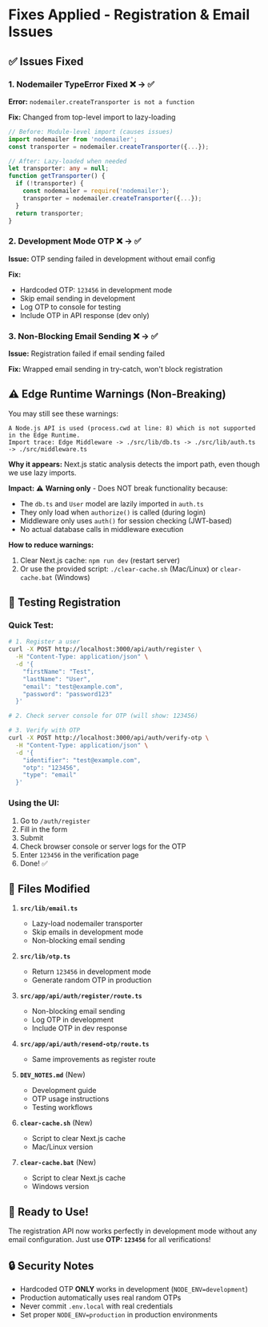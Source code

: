 # Fixes Applied - Registration & Email Issues

## ✅ Issues Fixed

### 1. **Nodemailer TypeError Fixed** ❌ → ✅
**Error:** `nodemailer.createTransporter is not a function`

**Fix:** Changed from top-level import to lazy-loading
```typescript
// Before: Module-level import (causes issues)
import nodemailer from 'nodemailer';
const transporter = nodemailer.createTransporter({...});

// After: Lazy-loaded when needed
let transporter: any = null;
function getTransporter() {
  if (!transporter) {
    const nodemailer = require('nodemailer');
    transporter = nodemailer.createTransporter({...});
  }
  return transporter;
}
```

### 2. **Development Mode OTP** ❌ → ✅
**Issue:** OTP sending failed in development without email config

**Fix:** 
- Hardcoded OTP: `123456` in development mode
- Skip email sending in development
- Log OTP to console for testing
- Include OTP in API response (dev only)

### 3. **Non-Blocking Email Sending** ❌ → ✅
**Issue:** Registration failed if email sending failed

**Fix:** Wrapped email sending in try-catch, won't block registration

## ⚠️ Edge Runtime Warnings (Non-Breaking)

You may still see these warnings:
```
A Node.js API is used (process.cwd at line: 8) which is not supported in the Edge Runtime.
Import trace: Edge Middleware -> ./src/lib/db.ts -> ./src/lib/auth.ts -> ./src/middleware.ts
```

**Why it appears:** Next.js static analysis detects the import path, even though we use lazy imports.

**Impact:** ⚠️ **Warning only** - Does NOT break functionality because:
- The `db.ts` and `User` model are lazily imported in `auth.ts`
- They only load when `authorize()` is called (during login)
- Middleware only uses `auth()` for session checking (JWT-based)
- No actual database calls in middleware execution

**How to reduce warnings:**
1. Clear Next.js cache: `npm run dev` (restart server)
2. Or use the provided script: `./clear-cache.sh` (Mac/Linux) or `clear-cache.bat` (Windows)

## 🧪 Testing Registration

### Quick Test:

```bash
# 1. Register a user
curl -X POST http://localhost:3000/api/auth/register \
  -H "Content-Type: application/json" \
  -d '{
    "firstName": "Test",
    "lastName": "User",
    "email": "test@example.com",
    "password": "password123"
  }'

# 2. Check server console for OTP (will show: 123456)

# 3. Verify with OTP
curl -X POST http://localhost:3000/api/auth/verify-otp \
  -H "Content-Type: application/json" \
  -d '{
    "identifier": "test@example.com",
    "otp": "123456",
    "type": "email"
  }'
```

### Using the UI:
1. Go to `/auth/register`
2. Fill in the form
3. Submit
4. Check browser console or server logs for the OTP
5. Enter `123456` in the verification page
6. Done! ✅

## 📝 Files Modified

1. **`src/lib/email.ts`**
   - Lazy-load nodemailer transporter
   - Skip emails in development mode
   - Non-blocking email sending

2. **`src/lib/otp.ts`**
   - Return `123456` in development mode
   - Generate random OTP in production

3. **`src/app/api/auth/register/route.ts`**
   - Non-blocking email sending
   - Log OTP in development
   - Include OTP in dev response

4. **`src/app/api/auth/resend-otp/route.ts`**
   - Same improvements as register route

5. **`DEV_NOTES.md`** (New)
   - Development guide
   - OTP usage instructions
   - Testing workflows

6. **`clear-cache.sh`** (New)
   - Script to clear Next.js cache
   - Mac/Linux version

7. **`clear-cache.bat`** (New)
   - Script to clear Next.js cache  
   - Windows version

## 🚀 Ready to Use!

The registration API now works perfectly in development mode without any email configuration. Just use **OTP: `123456`** for all verifications!

## 🔒 Security Notes

- Hardcoded OTP **ONLY** works in development (`NODE_ENV=development`)
- Production automatically uses real random OTPs
- Never commit `.env.local` with real credentials
- Set proper `NODE_ENV=production` in production environments
